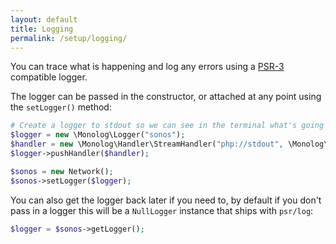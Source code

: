 ```yaml
---
layout: default
title: Logging
permalink: /setup/logging/
---
```


You can trace what is happening and log any errors using a [PSR-3](//www.php-fig.org/psr/psr-3/) compatible logger.

The logger can be passed in the constructor, or attached at any point using the `setLogger()` method:

```php
# Create a logger to stdout so we can see in the terminal what's going on
$logger = new \Monolog\Logger("sonos");
$handler = new \Monolog\Handler\StreamHandler("php://stdout", \Monolog\Logger::DEBUG);
$logger->pushHandler($handler);

$sonos = new Network();
$sonos->setLogger($logger);
```


You can also get the logger back later if you need to, by default if you don't pass in a logger this will be a `NullLogger` instance that ships with `psr/log`:

```php
$logger = $sonos->getLogger();
```

